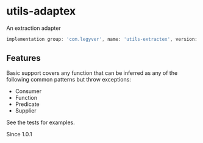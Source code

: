# utils-adaptex
An extraction adapter

```groovy
implementation group: 'com.legyver', name: 'utils-extractex', version: '3.5.2'
```

## Features
Basic support covers any function that can be inferred as any of the following common patterns but throw exceptions:

- Consumer
- Function
- Predicate
- Supplier

See the tests for examples.

Since 1.0.1
